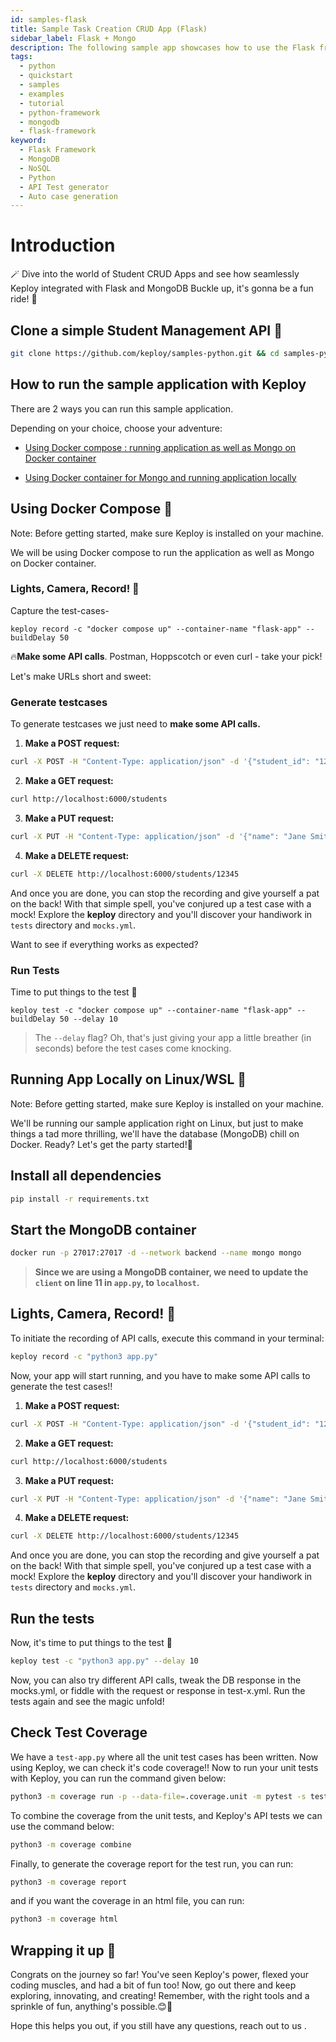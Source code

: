 ```yaml
---
id: samples-flask
title: Sample Task Creation CRUD App (Flask)
sidebar_label: Flask + Mongo
description: The following sample app showcases how to use the Flask framework and the Keploy Platform.
tags:
  - python
  - quickstart
  - samples
  - examples
  - tutorial
  - python-framework
  - mongodb
  - flask-framework
keyword:
  - Flask Framework
  - MongoDB
  - NoSQL
  - Python
  - API Test generator
  - Auto case generation
---
```


# Introduction

🪄 Dive into the world of Student CRUD Apps and see how seamlessly Keploy integrated with Flask and MongoDB Buckle up, it's gonna be a fun ride! 🎢


## Clone a simple Student Management API 🧪

```bash
git clone https://github.com/keploy/samples-python.git && cd samples-python/flask-mongo
```

## How to run the sample application with Keploy

There are 2 ways you can run this sample application.

Depending on your choice, choose your adventure:


- [Using Docker compose : running application as well as Mongo on Docker container](#using-docker-compose-)

- [Using Docker container for Mongo and running application locally](#running-app-locally-on-linuxwsl-)

## Using Docker Compose 🐳

Note: Before getting started, make sure Keploy is installed on your machine.


We will be using Docker compose to run the application as well as Mongo on Docker container.


### Lights, Camera, Record! 🎥

Capture the test-cases-

```shell
keploy record -c "docker compose up" --container-name "flask-app" --buildDelay 50
```

🔥**Make some API calls**. Postman, Hoppscotch or even curl - take your pick!

Let's make URLs short and sweet:

### Generate testcases

To generate testcases we just need to **make some API calls.**

1. **Make a POST request:**

```bash
curl -X POST -H "Content-Type: application/json" -d '{"student_id": "12345", "name": "John Doe", "age": 20}' http://localhost:6000/students
```

2. **Make a GET request:**

```bash
curl http://localhost:6000/students
```

3. **Make a PUT request:**

```bash
curl -X PUT -H "Content-Type: application/json" -d '{"name": "Jane Smith", "age": 21}' http://localhost:6000/students/12345
```

4. **Make a DELETE request:**

```bash
curl -X DELETE http://localhost:6000/students/12345
```

And once you are done, you can stop the recording and give yourself a pat on the back! With that simple spell, you've conjured up a test case with a mock! Explore the **keploy** directory and you'll discover your handiwork in `tests` directory and `mocks.yml`.


Want to see if everything works as expected?

### Run Tests

Time to put things to the test 🧪

```shell
keploy test -c "docker compose up" --container-name "flask-app" --buildDelay 50 --delay 10
```

> The `--delay` flag? Oh, that's just giving your app a little breather (in seconds) before the test cases come knocking.



## Running App Locally on Linux/WSL 🐧

Note: Before getting started, make sure Keploy is installed on your machine.

We'll be running our sample application right on Linux, but just to make things a tad more thrilling, we'll have the database (MongoDB) chill on Docker. Ready? Let's get the party started!🎉

## Install all dependencies

```bash
pip install -r requirements.txt
```

## Start the MongoDB container

```bash
docker run -p 27017:27017 -d --network backend --name mongo mongo
```

> **Since we are using a MongoDB container, we need to update the `client` on line 11 in `app.py`, to `localhost`.**

## Lights, Camera, Record! 🎥

To initiate the recording of API calls, execute this command in your terminal:

```bash
keploy record -c "python3 app.py"
```

Now, your app will start running, and you have to make some API calls to generate the test cases!!

1. **Make a POST request:**

```bash
curl -X POST -H "Content-Type: application/json" -d '{"student_id": "12345", "name": "John Doe", "age": 20}' http://localhost:6000/students
```

2. **Make a GET request:**

```bash
curl http://localhost:6000/students
```

3. **Make a PUT request:**

```bash
curl -X PUT -H "Content-Type: application/json" -d '{"name": "Jane Smith", "age": 21}' http://localhost:6000/students/12345
```

4. **Make a DELETE request:**

```bash
curl -X DELETE http://localhost:6000/students/12345
```

And once you are done, you can stop the recording and give yourself a pat on the back! With that simple spell, you've conjured up a test case with a mock! Explore the **keploy** directory and you'll discover your handiwork in `tests` directory and `mocks.yml`.


## Run the tests

Now, it's time to put things to the test 🧪

```bash
keploy test -c "python3 app.py" --delay 10
```

Now, you can also try different API calls, tweak the DB response in the mocks.yml, or fiddle with the request or response in test-x.yml. Run the tests again and see the magic unfold!

## Check Test Coverage

We have a `test-app.py` where all the unit test cases has been written. Now using Keploy, we can check it's code coverage!!
Now to run your unit tests with Keploy, you can run the command given below:

```bash
python3 -m coverage run -p --data-file=.coverage.unit -m pytest -s test_keploy.py test_app.py
```

To combine the coverage from the unit tests, and Keploy's API tests we can use the command below:

```bash
python3 -m coverage combine
```

Finally, to generate the coverage report for the test run, you can run:

```bash
python3 -m coverage report
```

and if you want the coverage in an html file, you can run:

```bash
python3 -m coverage html
```

## Wrapping it up 🎉

Congrats on the journey so far! You've seen Keploy's power, flexed your coding muscles, and had a bit of fun too! Now, go out there and keep exploring, innovating, and creating! Remember, with the right tools and a sprinkle of fun, anything's possible.😊🚀

Hope this helps you out, if you still have any questions, reach out to us .